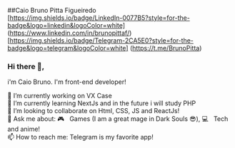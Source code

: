 ##Caio Bruno Pitta Figueiredo <br>
[https://img.shields.io/badge/LinkedIn-0077B5?style=for-the-badge&logo=linkedin&logoColor=white] (https://www.linkedin.com/in/brunopittaf/) <br>
[https://img.shields.io/badge/Telegram-2CA5E0?style=for-the-badge&logo=telegram&logoColor=white] (https://t.me/BrunoPitta)
### Hi there 👋,

i'm Caio Bruno. I'm front-end developer!

🔭 I’m currently working on VX Case <br>
🌱 I’m currently learning NextJs and in the future i will study PHP <br>
👯 I’m looking to collaborate on Html, CSS, JS and ReactJs! <br>
💬 Ask me about: :video_game: &nbsp; Games (I am a great mage in Dark Souls 😎), :computer: &nbsp; Tech and anime! <br>
📫 How to reach me: Telegram is my favorite app!
